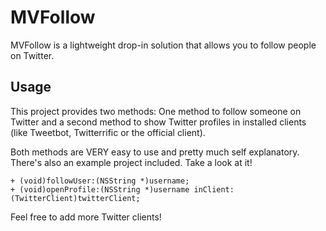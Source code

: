 # MVFollow
MVFollow is a lightweight drop-in solution that allows you to follow people on Twitter.

## Usage
This project provides two methods: One method to follow someone on Twitter and a second method to show Twitter profiles in installed clients (like Tweetbot, Twitterrific or the official client).

Both methods are VERY easy to use and pretty much self explanatory. There's also an example project included. Take a look at it!

`+ (void)followUser:(NSString *)username;`  
`+ (void)openProfile:(NSString *)username inClient:(TwitterClient)twitterClient;`

Feel free to add more Twitter clients!